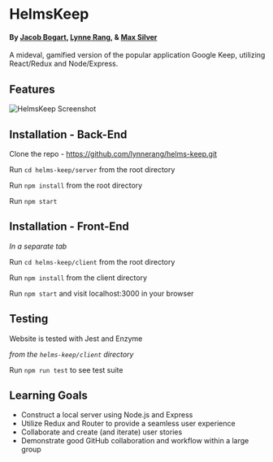 # HelmsKeep
#### By [Jacob Bogart](https://github.com/jacobogart), [Lynne Rang](https://github.com/lynnerang), & [Max Silver](https://github.com/MaxBSilver)
A mideval, gamified version of the popular application Google Keep, utilizing React/Redux and Node/Express. 

## Features

![HelmsKeep Screenshot](http://i68.tinypic.com/j7q6pc.png)

## Installation - Back-End
Clone the repo - https://github.com/lynnerang/helms-keep.git

Run `cd helms-keep/server` from the root directory

Run `npm install` from the root directory

Run `npm start`

## Installation - Front-End
*In a separate tab*

Run `cd helms-keep/client` from the root directory

Run `npm install` from the client directory

Run `npm start` and visit localhost:3000 in your browser

## Testing
Website is tested with Jest and Enzyme

*from the `helms-keep/client` directory*

Run `npm run test` to see test suite

## Learning Goals
* Construct a local server using Node.js and Express 
* Utilize Redux and Router to provide a seamless user experience 
* Collaborate and create (and iterate) user stories
* Demonstrate good GitHub collaboration and workflow within a large group
